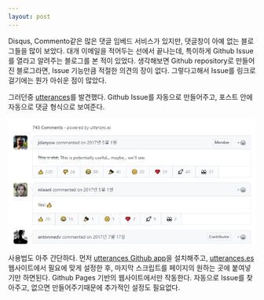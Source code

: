 ```yaml
---
layout: post
---
```


Disqus, Commento같은 많은 댓글 임베드 서비스가 있지만, 댓글창이 아예 없는 블로그들을 많이 보았다. 대개 이메일을 적어두는 선에서 끝나는데, 특이하게 Github Issue를 열라고 알려주는 블로그를 본 적이 있었다. 생각해보면 Github repository로 만들어진 블로그라면, Issue 기능만큼 적절한 의견의 장이 없다. 그렇다고해서 Issue를 링크로 걸기에는 뭔가 아쉬운 점이 많았다.

그러던중 [utterances](https://github.com/utterance/utterances)를 발견했다. Github Issue를 자동으로 만들어주고, 포스트 안에 자동으로 댓글 형식으로 보여준다. 

![utterances](/img/utterances.png)

사용법도 아주 간단하다. 먼저 [utterances Github app](https://github.com/apps/utterances)을 설치해주고, [utterances.es](https://utteranc.es/) 웹사이트에서 필요에 맞게 설정한 후, 마지막 스크립트를 페이지의 원하는 곳에 붙여넣기만 하면된다. Github Pages 기반의 웹사이트에서만 작동한다. 자동으로 Issue를 찾아주고, 없으면 만들어주기때문에 추가적인 설정도 필요없다.